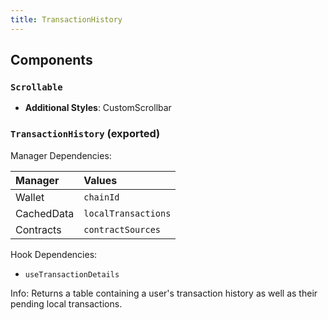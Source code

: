 ```yaml
---
title: TransactionHistory
---
```


## Components

### `Scrollable`

- **Additional Styles**: CustomScrollbar

### `TransactionHistory` (exported)

Manager Dependencies:

| Manager | Values                                                          |
| :--- | :------------------------------------------------------------------- |
| Wallet | `chainId`
| CachedData | `localTransactions`
| Contracts | `contractSources`

Hook Dependencies:
- `useTransactionDetails`

Info: Returns a table containing a user's transaction history as well as their pending local transactions.